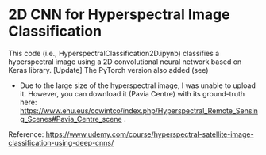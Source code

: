 # 2D CNN for Hyperspectral Image Classification

This code (i.e., HyperspectralClassification2D.ipynb) classifies a hyperspectral image using a 2D convolutional neural network based on Keras library. [Update] The PyTorch version also added (see)

- Due to the large size of the hyperspectral image, I was unable to upload it. However, you can download it (Pavia Centre) with its ground-truth here: https://www.ehu.eus/ccwintco/index.php/Hyperspectral_Remote_Sensing_Scenes#Pavia_Centre_scene .


Reference: https://www.udemy.com/course/hyperspectral-satellite-image-classification-using-deep-cnns/
